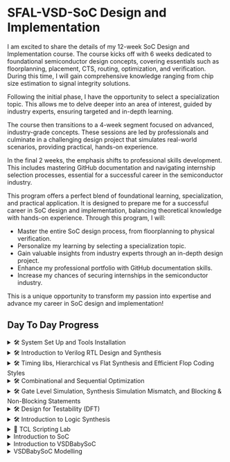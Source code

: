 
# SFAL-VSD-SoC Design and Implementation

I am excited to share the details of my 12-week SoC Design and Implementation course. The course kicks off with 6 weeks dedicated to foundational semiconductor design concepts, covering essentials such as floorplanning, placement, CTS, routing, optimization, and verification. During this time, I will gain comprehensive knowledge ranging from chip size estimation to signal integrity solutions.

Following the initial phase, I have the opportunity to select a specialization topic. This allows me to delve deeper into an area of interest, guided by industry experts, ensuring targeted and in-depth learning.

The course then transitions to a 4-week segment focused on advanced, industry-grade concepts. These sessions are led by professionals and culminate in a challenging design project that simulates real-world scenarios, providing practical, hands-on experience.

In the final 2 weeks, the emphasis shifts to professional skills development. This includes mastering GitHub documentation and navigating internship selection processes, essential for a successful career in the semiconductor industry.

This program offers a perfect blend of foundational learning, specialization, and practical application. It is designed to prepare me for a successful career in SoC design and implementation, balancing theoretical knowledge with hands-on experience. Through this program, I will:

- Master the entire SoC design process, from floorplanning to physical verification.
- Personalize my learning by selecting a specialization topic.
- Gain valuable insights from industry experts through an in-depth design project.
- Enhance my professional portfolio with GitHub documentation skills.
- Increase my chances of securing internships in the semiconductor industry.

This is a unique opportunity to transform my passion into expertise and advance my career in SoC design and implementation!

## Day To Day Progress

<details>
    <summary>🛠️ System Set Up and Tools Installation</summary>
    
## System Set Up and Tools Installation

**Instructions on how to install tools:**

Download the Oracle Virtual Machine - [VirtualBox Downloads](https://www.virtualbox.org/wiki/Downloads)

**System Configuration:**

- 6GB RAM
- 50GB HDD
- Ubuntu 20.04+
- 4vCPU

![image](https://github.com/vpamidi9/sfal-vsd-venkatesh/assets/122497575/bde8d833-abdd-4a08-bbc3-fcc341b97227)

**Tool Installation:**

**1. Yosys**

```sh
$ sudo apt-get update
$ git clone https://github.com/YosysHQ/yosys.git
$ cd yosys
$ sudo apt install make (If make is not installed please install it)
$ sudo apt-get install build-essential clang bison flex \
    libreadline-dev gawk tcl-dev libffi-dev git \
    graphviz xdot pkg-config python3 libboost-system-dev \
    libboost-python-dev libboost-filesystem-dev zlib1g-dev
$ make config-gcc
$ make
$ sudo make install
```

![image](https://github.com/vpamidi9/sfal-vsd-venkatesh/assets/122497575/136cb330-2c9a-4d3b-93d0-8ec554c1f742)

**2. iverilog**

```sh
$sudo apt-get update
$sudo apt-get install iverilog
```

![image](https://github.com/vpamidi9/sfal-vsd-venkatesh/assets/122497575/e9585bf3-4f92-4dbb-a18a-7d018e64467a)

**3. GTKwave**

```sh
$sudo apt-get update
$sudo apt install gtkwave
```

![image](https://github.com/vpamidi9/sfal-vsd-venkatesh/assets/122497575/5d789652-3560-4a5a-8c36-1c9556fea5be)

</details>

<details>
    <summary>🛠️ Introduction to Verilog RTL Design and Synthesis</summary>

## Introduction to Verilog RTL Design and Synthesis

### Introduction to iVerilog OpenSource Simulator

**iverilog**: Icarus Verilog, commonly known as Iverilog, is an open-source tool used for the simulation and synthesis of digital circuits described in Verilog hardware description language (HDL).

Primarily, Iverilog is used to simulate Verilog designs, allowing designers to verify the functionality of their digital circuits before physical implementation.

Let's take `good_mux.v` design as an example:

```verilog
module good_mux (input i0 , input i1 , input sel , output reg y);
always @ (*)
begin
    if(sel)
        y <= i1;
    else 
        y <= i0;
end
endmodule
```

Let's see its Testbench `tb_good_mux.v`:

```verilog
`timescale 1ns / 1ps
module tb_good_mux;
// Inputs
reg i0,i1,sel;
// Outputs
wire y;

// Instantiate the Unit Under Test (UUT)
good_mux uut (
    .sel(sel),
    .i0(i0),
    .i1(i1),
    .y(y)
);

initial begin
    $dumpfile("tb_good_mux.vcd");
    $dumpvars(0,tb_good_mux);
    // Initialize Inputs
    sel = 0;
    i0 = 0;
    i1 = 0;
    #300 $finish;
end

always #75 sel = ~sel;
always #10 i0 = ~i0;
always #55 i1 = ~i1;
endmodule
```

**Simulation of good_mux:**

```sh
$ iverilog good_mux.v tb_good_mux.v
```

The output will be **a.out** which specifies the output file for the compiled simulation.

```sh
$ ./a.out
```

This command runs the simulation and generates a waveform dump file (in this case, `tb_good_mux.vcd`) as specified in the testbench.

To view the simulation results, use a waveform viewer like GTKWave. Open GTKWave and load the generated VCD file:

```sh
$ gtkwave tb_good_mux.vcd
```

GTKWave will open, allowing you to inspect the signals and verify the behavior of your design.

![image](https://github.com/vpamidi9/sfal-vsd-venkatesh/assets/122497575/d19c2602-6247-4ba2-8980-92dd27f52394)

### Introduction to Yosys

Yosys is an open-source framework for Verilog RTL synthesis. It is used primarily for converting high-level Verilog descriptions of digital circuits into gate-level netlists that can be implemented on FPGAs or used for ASIC design. Yosys is highly versatile and supports various front-end and back-end tools, making it a valuable tool for digital design and synthesis.

**Inputs for Yosys tool:** Design (.v), Liberty (.lib)  
**Output:** Netlist file (.net.v)

### Synthesis of a good_mux by opening Yosys:

**Read the Liberty source file:**

```sh
yosys> read_liberty -lib ../lib/sky130_fd_sc_hd_tt_025C_1v80.lib
```

![image](https://github.com/vpamidi9/sfal-vsd-venkatesh/assets/122497575/615c393f-ca85-4d53-8ef2-0df77da89bed)

**Read the Verilog source file:**

```sh
yosys> read_verilog good_mux.v
```

![image](https://github.com/vpamidi9/sfal-vsd-venkatesh/assets/122497575/fd82b4ae-3614-407b-9ded-5969d212e413)

**Perform synthesis:**

```sh
yosys> synth -top good_mux
```

![image](https://github.com/vpamidi9/sfal-vsd-venkatesh/assets/122497575/49a325bf-c11c-4160-ba3c-540cc42b8066)

**Technology Mapping to the Design using the `abc` tool which is integrated with Yosys:**

```sh
yosys> abc -liberty ../lib/sky130_fd_sc_hd_tt_025C_1v80.lib
```

![image](https://github.com/vpamidi9/sfal-vsd-venkatesh/assets/122497575/1d3345aa-668b-4753-bc33-f26b5c47cd89)

**Write the synthesized netlist to a Verilog file:**

```sh
yosys> write_verilog -noattr good_mux.net.v
```

![image](https://github.com/vpamidi9/sfal-vsd-venkatesh/assets/122497575/d1506467-d9fe-4513-9bfc-108c4c73375b)

**View the generated gate level netlist:**

```sh
yosys> show
```

![image](https://github.com/vpamidi9/sfal-vsd-venkatesh/assets/122497575/8909cc50-ba0f-4ed7-b2b3-11782656e566)

</details>

<details>
	<summary>🛠️ Timing libs, Hierarchical vs Flat Synthesis and Efficient Flop Coding Styles </summary>

## Timing libs, Hierarchical vs Flat Synthesis and Efficient Flop Coding Styles

## Introduction to timing.lib

A .lib file, also known as a Liberty file, is a standard format used in the electronic design automation (EDA) industry to describe the timing, power, and area characteristics of the standard cells in a digital library.

**Key Contents of a .lib File:** Timing information, Power information, Area information, Operating conditions, Pin descriptions.

In this lab, we use **sky130_fd_sc_hd_tt_025C_1v80.lib**. Here's a breakdown of the filename and what each part signifies:

- **sky130:** Refers to the 130nm technology node provided by SkyWater Technology Foundry.
- **fd:** Stands for fully-depleted, indicating the type of process technology.
- **sc:** Stands for standard cell.
- **hd:** Stands for high-density standard cell library.
- **tt:** Typical process corner (typical-typical).
- **025C:** The temperature condition at which the library data is characterized (25°C).
- **1v80:** The operating voltage condition (1.8V).

![image](https://github.com/vpamidi9/sfal-vsd-venkatesh/assets/122497575/c8748f93-e472-492c-bdf3-a71b3a26eeb5)

## Hierarchical vs Flat Synthesis

**Hierarchical synthesis:** Hierarchical synthesis involves organizing the design into a hierarchy of modules or blocks, where each module represents a functional unit or a logical partition of the design.

**Read the Liberty source file:**

```sh
yosys> read_liberty -lib ../lib/sky130_fd_sc_hd_tt_025C_1v80.lib
```
![image](https://github.com/vpamidi9/sfal-vsd-venkatesh/assets/122497575/615c393f-ca85-4d53-8ef2-0df77da89bed)

**Read the Verilog source file:**

```sh
yosys> read_verilog multiple_modules.v
```
![image](https://github.com/vpamidi9/sfal-vsd-venkatesh/assets/122497575/48d780ce-5c8b-4c4b-aa63-fc87c373b0d0)

**Perform synthesis:**

```sh
yosys> synth -top multiple_modules
```
![image](https://github.com/vpamidi9/sfal-vsd-venkatesh/assets/122497575/b5fdec51-ceaa-4de6-a425-5d5ca0c20d7a)

**Technology Mapping to the Design using *abc* tool which is integrated with Yosys:**

```sh
yosys> abc -liberty ../lib/sky130_fd_sc_hd_tt_025C_1v80.lib
```
![image](https://github.com/vpamidi9/sfal-vsd-venkatesh/assets/122497575/27ce5ad2-5528-4b44-b466-6a4f7bac390a)

**View the generated gate level netlist:**

```sh
yosys> show multiple_modules
```
![image](https://github.com/vpamidi9/sfal-vsd-venkatesh/assets/122497575/dc5ef610-0836-424d-93a4-9506f576a33e)

**Flat synthesis:** Flat synthesis involves synthesizing the entire design as a single, monolithic entity without hierarchical organization.

**To flatten the design:**

```sh
yosys> flatten
```
![image](https://github.com/vpamidi9/sfal-vsd-venkatesh/assets/122497575/41ea4f42-dfd8-4cfd-9b0a-215cec6f2a3c)

**To write a netlist to .v file:**

```sh
yosys> write_verilog -noattr multiple_modules_flat.v
```
![image](https://github.com/vpamidi9/sfal-vsd-venkatesh/assets/122497575/a33036ba-4305-48db-a714-d438269da691)

**To view the netlist (.v):**

```sh
yosys> !givim multiple_modules_flat.v
```
![image](https://github.com/vpamidi9/sfal-vsd-venkatesh/assets/122497575/04d6e3f8-2307-452b-87f4-0ff5cbab5025)

**To view the flattened gate level netlist:**

```sh
yosys> show
```
![image](https://github.com/vpamidi9/sfal-vsd-venkatesh/assets/122497575/1d37fa5f-6bbf-402e-94d7-5232a2348038)

## Sub-Module level synthesis

**Read the Liberty source file:**

```sh
yosys> read_liberty -lib ../lib/sky130_fd_sc_hd_tt_025C_1v80.lib
```
![image](https://github.com/vpamidi9/sfal-vsd-venkatesh/assets/122497575/615c393f-ca85-4d53-8ef2-0df77da89bed)

**Read the Verilog source file:**

```sh
yosys> read_verilog multiple_modules.v
```
![image](https://github.com/vpamidi9/sfal-vsd-venkatesh/assets/122497575/48d780ce-5c8b-4c4b-aa63-fc87c373b0d0)

**Perform synthesis:**

```sh
yosys> synth -top sub_module1
```
![image](https://github.com/vpamidi9/sfal-vsd-venkatesh/assets/122497575/10a7fcae-1eea-4453-88cf-12d8ff4fbe21)

**Technology Mapping to the Design using *abc* tool which is integrated with Yosys:**

```sh
yosys> abc -liberty ../lib/sky130_fd_sc_hd_tt_025C_1v80.lib
```
![image](https://github.com/vpamidi9/sfal-vsd-venkatesh/assets/122497575/2393c805-815c-45af-9046-187d3648a313)

**To view the generated gate level netlist:**

```sh
yosys> show 
```
![image](https://github.com/vpamidi9/sfal-vsd-venkatesh/assets/122497575/eee9dda1-5adb-46db-9f2b-f8a7c5203adc)

## Different Methods for Flip-Flop Coding and Performance Enhancement

**Why are flops necessary, and how do they mitigate glitches in the circuit?**

Glitches can manifest in digital circuits due to factors like signal propagation delays, noise interference, or timing discrepancies. Flops play a crucial role in preventing glitches during circuit operation through the following mechanisms:

- **Synchronization:** Flops operate as edge-triggered components, responding exclusively to transitions in the input signal, such as rising or falling edges. This synchronization mechanism ensures that the output changes occur only at specific moments, minimizing the potential for glitches induced by transient signal fluctuations.
- **Timing Control:** Flops are typically governed by a clock signal, ensuring that all circuit activities unfold synchronously. This synchronized operation eliminates timing discrepancies that could otherwise lead to glitches stemming from data arriving at disparate times.

**Flop coding styles:**

- **Simulation of Asynchronous Reset D-Flip Flop using iverilog followed by GTKWave**

  ![image](https://github.com/vpamidi9/sfal-vsd-venkatesh/assets/122497575/4398cdb4-a0ef-489b-a7cd-17b14378227a)

- **Simulation of Asynchronous Set D-Flip Flop using iverilog followed by GTKWave**

  ![image](https://github.com/vpamidi9/sfal-vsd-venkatesh/assets/122497575/485cab5e-6c70-4176-9d5f-a4de986bf69d)

- **Simulation of Synchronous Reset D-Flip Flop using iverilog followed by GTKWave**

  ![image](https://github.com/vpamidi9/sfal-vsd-venkatesh/assets/122497575/7d1ced01-3428-4308-8d2f-ad07fe6d6afb)

**Synthesis of Asynchronous Reset D-Flip Flop using yosys:**

  Here, we have to map the Flip-Flops to the *dfflib* which is present in *sky130_fd_sc_hd_tt_025C_1v80.lib*

  Here's the command for mapping the flipflops to the dfflib:

  ```sh
  yosys> dfflibmap -liberty ../lib/sky130_fd_sc_hd_tt_025C_1v80.lib
  ```
  ![image](https://github.com/vpamidi9/sfal-vsd-venkatesh/assets/122497575/c784d898-40e0-4c8e-a2eb-ca1a7c55e61f)

-

 **Synthesis of Asynchronous set D-Flip Flop using yosys:**

  ![image](https://github.com/vpamidi9/sfal-vsd-venkatesh/assets/122497575/5ac9f787-30ca-4d22-860c-5a163fd10d40)

- **Synthesis of Synchronous Reset D-Flip Flop using yosys:**

  ![image](https://github.com/vpamidi9/sfal-vsd-venkatesh/assets/122497575/c44d9314-3979-490e-9a33-131d8494b550)

</details>

<details>
    <summary>🛠️ Combinational and Sequential Optimization</summary>
    <ul>
        <li>
            <details>
                <summary>Combinational Logic Optimization</summary>
                <ul>
                    <li>
                        <details>
                            <summary><strong>PART 1: For opt_check Modules</strong></summary>
                            <ol>
                                <li>
                                    <strong>Step 1: Read Library</strong>
                                    <p>In Yosys, execute the command to read the library:</p>
                                    <img width="728" alt="Read Library" src="https://github.com/c-dhanush-p/SFAL-VSD/assets/170220133/bf2a8b14-da19-41ff-96ac-ee1fc0572722">
                                </li>
                                <li>
                                    <strong>Step 2: Read Verilog File</strong>
                                    <p>Load the Verilog file for the 'opt_check' module:</p>
                                    <img width="652" alt="Verilog File" src="https://github.com/c-dhanush-p/SFAL-VSD/assets/170220133/1c68e3e0-f349-4a91-9aa0-df769f531e71">
                                </li>
                                <li>
                                    <strong>Step 3: Define Module for Synthesis</strong>
                                    <p>Define the module to be synthesized and view the number of cells in the module:</p>
                                    <img width="286" alt="Define Module" src="https://github.com/c-dhanush-p/SFAL-VSD/assets/170220133/7e9cb74a-e0d5-4779-b786-eb7d62618c60">
                                    <img width="420" alt="Cell Count" src="https://github.com/c-dhanush-p/SFAL-VSD/assets/170220133/ea4b5d4a-122a-4881-903f-66d5a37996c0">
                                </li>
                                <li>
                                    <strong>Step 4: Execute opt_clean</strong>
                                    <p>Run opt_clean to remove unused cells and wires:</p>
                                    <img width="623" alt="opt_clean Execution" src="https://github.com/c-dhanush-p/SFAL-VSD/assets/170220133/b9d682ef-5229-4092-9dff-ac44c408aff0">
                                </li>
                                <li>
                                    <strong>Step 5: Generate Netlist</strong>
                                    <p>Generate the netlist and observe the reduction in the number of cells:</p>
                                    <img width="611" alt="Netlist Generation" src="https://github.com/c-dhanush-p/SFAL-VSD/assets/170220133/4d887668-b080-4942-a05d-5350f1ac6e51">
                                    <img width="598" alt="Cell Reduction" src="https://github.com/c-dhanush-p/SFAL-VSD/assets/170220133/78dbf1ca-d2c6-458c-9b3e-8ef595bd0c82">
                                </li>
                                <li>
                                    <strong>Step 6: View Netlist Design</strong>
                                    <p>Execute the show command to view the netlist design:</p>
                                    <img width="611" alt="View Netlist" src="https://github.com/c-dhanush-p/SFAL-VSD/assets/170220133/0992c28f-063b-4a43-90b0-b2abdfad762b">
                                </li>
                                <li>
                                    <strong>Steps 7-12: Repeat for Additional Modules</strong>
                                    <p>Repeat the above steps for additional modules (opt_check2, opt_check3, opt_check4), observing the changes and improvements each time:</p>
                                    <img width="418" alt="Further Steps" src="https://github.com/c-dhanush-p/SFAL-VSD/assets/170220133/16b97a65-65b6-4b51-ac38-3218c9d2865d">
                                    <img width="556" alt="ABC Command" src="https://github.com/c-dhanush-p/SFAL-VSD/assets/170220133/17c9dd9f-fd22-4312-bb51-0be49eadb040">
                                    <img width="497" alt="Further ABC Command" src="https://github.com/c-dhanush-p/SFAL-VSD/assets/170220133/3607a834-f446-462b-ab11-25856870721a">
                                </li>
                            </ol>
                        </details>
                    </li>
                    <li>
                        <details>
                            <summary><strong>PART 2: multiple_modules Optimization</strong></summary>
                            <ol>
                                <li>
                                    <strong>Step 1: Read Verilog File</strong>
                                    <p>Load the Verilog file for 'multiple_modules_opt.v'.</p>
                                    <img width="744" alt="Read Verilog File" src="https://github.com/c-dhanush-p/SFAL-VSD/assets/170220133/4ef7a599-3701-4953-8c1a-450a923a9876">
                                </li>
                                <li>
                                    <strong>Step 2: Define the Module for Synthesis</strong>
                                    <p>Specify which module to synthesize.</p>
                                    <img width="398" alt="Define Module" src="https://github.com/c-dhanush-p/SFAL-VSD/assets/170220133/73c1c313-ae77-45ad-9814-436b4d1cdebf">
                                </li>
                                <li>
                                    <strong>Step 3: Flatten the Design</strong>
                                    <p>Apply design flattening techniques to simplify the hierarchy.</p>
                                    <img width="475" alt="Flatten Design" src="https://github.com/c-dhanush-p/SFAL-VSD/assets/170220133/7dd4686a-7897-4ba8-8a65-52111a04903d">
                                </li>
                                <li>
                                    <strong>Step 4: Execute opt_clean</strong>
                                    <p>Remove unused cells and wires to optimize the design.</p>
                                    <img width="635" alt="Execute opt_clean" src="https://github.com/c-dhanush-p/SFAL-VSD/assets/170220133/4bfecaba-c49b-4ca9-958e-f1e7486aaa62">
                                </li>
                                <li>
                                    <strong>Step 5: Generate the Netlist</strong>
                                    <p>Generate the netlist and note the reduction in the number of cells.</p>
                                    <img width="617" alt="Generate Netlist" src="https://github.com/c-dhanush-p/SFAL-VSD/assets/170220133/c7b85d9d-f18d-4992-bf0b-151f22301e3d">
                                    <img width="571" alt="Cell Reduction" src="https://github.com/c-dhanush-p/SFAL-VSD/assets/170220133/cf863f0b-27aa-4781-8b36-0e6bd0f6275a">
                                </li>
                                <li>
                                    <strong>Step 6: View Netlist Design</strong>
                                    <p>Display the synthesized netlist design to verify correctness and optimization.</p>
                                    <img width="595" alt="View Netlist Design" src="https://github.com/c-dhanush-p/SFAL-VSD/assets/170220133/83c65d81-da59-49a9-8735-3938a35d7c18">
                                </li>
                                <li>
                                    <strong>Step 7: Repeat Optimization for Additional Module</strong>
                                    <p>Repeat the optimization steps for 'multiple_modules_opt2.v' and observe changes.</p>
                                </li>
                                <li>
                                    <strong>Step 8: View Netlist Design for Additional Module</strong>
                                    <p>Review the final netlist design for 'multiple_modules_opt2.v'.</p>
                                    <img width="353" alt="Final Netlist Design" src="https://github.com/c-dhanush-p/SFAL-VSD/assets/170220133/18374a6c-27ec-4bb3-9094-b057cbc6a9e2">
                                </li>
                            </ol>
                        </details>
                    </li>
                </ul>
            </details>
        </li>
        <li>
            <details>
                <summary>Sequential Logic Optimization</summary>
                <ul>
                    <li>
                        <details>
                            <summary><strong>PART 1: Dff_const Synthesis</strong></summary>
                            <ol>
                                <li>
                                    <strong>Step 1: Read the Library</strong>
                                    <p>Load the required library in Yosys.</p>
                                    <img width="735" alt="Read Library" src="https://github.com/c-dhanush-p/SFAL-VSD/assets/170220133/c4b43fb9-4a90-4695-842f-d68680ce4f0b">
                                </li>
                                <li>
                                    <strong>Step 2: Read the Verilog File</strong>
                                    <p>Load the Verilog file for 'dff_const1.v'.</p>
                                    <img width="669" alt="Read Verilog File" src="https://github.com/c-dhanush-p/SFAL-VSD/assets/170220133/e85367f2-5aa3-4692-9684-a5726016a08e">
                                </li>          
                                <li>
                                    <strong>Step 3: Define the Module for Synthesis</strong>
                                    <p>Specify the module to be synthesized and view the design hierarchy.</p>
                                    <img width="306" alt="Define Module" src="https://github.com/c-dhanush-p/SFAL-VSD/assets/170220133/c5e25901-ce0f-4520-9e21-ac1d5bc2666c">
                                    <img width="422" alt="Design Hierarchy" src="https://github.com/c-dhanush-p/SFAL-VSD/assets/170220133/80bc0503-0ade-47e4-bb10-a6773c53051f">
                                </li>
                                <li>
                                    <strong>Step 4: Run dfflibmap</strong>
                                    <p>Map the D flip-flop cells to sequential cells using dfflibmap.</p>
                                    <img width="870" alt="Run dfflibmap" src="https://github.com/c-dhanush-p/SFAL-VSD/assets/170220133/76ce4935-130d-4692-a5b3-211c7211afdc">
                                </li>
                                <li>
                                    <strong>Step 5: Generate the Netlist</strong>
                                    <p>Create the netlist for the design.</p>
                                    <img width="611" alt="Generate Netlist" src="https://github.com/c-dhanush-p/SFAL-VSD/assets/170220133/4802d8a6-2763-4975-be62-805a4473ac2a">
                                </li>
                                <li>
                                    <strong>Step 6: View the Design</strong>
                                    <p>Execute the 'show' command to view the synthesized design.</p>
                                    <img width="594" alt="View Design" src="https://github.com/c-dhanush-p/SFAL-VSD/assets/170220133/8dcc75b9-0bc2-43a3-89ae-9b0a1a8b6122">
                                </li>
                                <li>
                                    <strong>Steps 7-12: Repeat for Additional Files</strong>
                                    <p>Repeat the above steps for 'dff_const2.v', 'dff_const3.v', and 'dff_const4.v', viewing the design after each synthesis.</p>
                                    <img width="609" alt="View Design 2" src="https://github.com/c-dhanush-p/SFAL-VSD/assets/170220133/481c7486-83c1-4fe3-8301-ba1f930bc791">
                                    <img width="1359" alt="View Design 3" src="https://github.com/c-dhanush-p/SFAL-VSD/assets/170220133/5f8109ea-1f69-4d4f-bdb5-fb59e37cc882">
                                    <img width="616" alt="View Design 4" src="https://github.com/c-dhanush-p/SFAL-VSD/assets/170220133/69a155b4-d899-4597-9631-59e497c7edb5">
                                </li>
                            </ol>
                        </details>
                    </li>
                    <li>
                        <details>
                            <summary><strong>PART 2: Sequential Optimizations for Unused Outputs</strong></summary>
                            <ol>
                                <li>
                                    <strong>Step 1: Read the Library</strong>
                                    <p>Load the required library in Yosys.</p>
                                    <img width="744" alt="Read Library" src="https://github.com/c-dhanush-p/SFAL-VSD/assets/170220133/f2b3de6b-a2c1-498b-b957-aec0487c08be">
                                </li>
                                <li>
                                    <strong>Step 2: Read the Verilog File</strong>
                                    <p>Load the Verilog file for 'counter_opt.v'.</p>
                                    <img width="663" alt="Read Verilog File" src="https://github.com/c-dhanush-p/SFAL-VSD/assets/170220133/c603c612-d903-4e05-ab1d-bde84a52fd3c">
                                </li>          
                                <li>
                                    <strong>Step 3: Define the Module for Synthesis</strong>
                                    <p>Specify the module to be synthesized and view the design hierarchy.</p>
                                    <img width="324" alt="Define Module" src="https://github.com/c-dhanush-p/SFAL-VSD/assets/170220133/1a4979c3-0da7-4cf9-9bb2-a698f2b4c51d">
                                    <img width="407" alt="Design Hierarchy" src="https://github.com/c-dhanush-p/SFAL-VSD/assets/170220133/ecd2ad69-1e69-44cf-8403-d8670bf7028e">
                                </li>
                                <li>
                                    <strong>Step 4: Run dfflibmap</strong>
                                    <p>Map the D flip-flop cells to sequential cells using dfflibmap.</p>
                                    <img width="873" alt="Run dfflibmap" src="https://github.com/c-dhanush-p/SFAL-VSD/assets/170220133/65e34b53-4b7a-4d55-a43f-0cf59489a386">
                                </li>
                                <li>
                                    <strong>Step 5: Generate the Netlist</strong>
                                    <p>Create the netlist for the design.</p>
                                    <img width="621" alt="Generate Netlist" src="https://github.com/c-dhanush-p/SFAL-VSD/assets/170220133/d4b49572-0224-4ca6-978d-71ace7464ce3">
                                </li>
                                <li>
                                    <strong>Step 6: View the Design</strong>
                                    <p>Execute the 'show' command to view the synthesized design.</p>
                                    <img width="1361" alt="View Design" src="https://github.com/c-dhanush-p/SFAL-VSD/assets/170220133/26807584-5733-4728-bc9f-de30d5d18d4d">
                                </li>
                                <li>
                                    <strong>Steps 7-8: Repeat for Additional Files</strong>
                                    <p>Repeat the above steps for 'counter_opt2.v', viewing the design after synthesis.</p>
                                    <img width="425" alt="View Design 2" src="https://github.com/c-dhanush-p/SFAL-VSD/assets/170220133/2fdaa020-ca5a-4bf7-9ca2-b4087914ac52">
                                    <img width="1370" alt="View Design 3" src="https://github.com/c-dhanush-p/SFAL-VSD/assets/170220133/848db3bb-35bd-4fd2-8e92-122e76d86f70">
                                </li>
                            </ol>
                        </details>
                    </li>
                </ul>
            </details>
        </li>
    </ul>
</details>


<details>
    <summary>🛠️ Gate Level Simulation, Synthesis Simulation Mismatch, and Blocking & Non-Blocking Statements </summary>
    <ul>
        <li>
            <details>
                <summary>Lab on GLS and Synth Simulation Mismatch</summary>
                <ul>
                    <li>
                        <details>
                            <summary>PART 1: For ternary_operator_mux</summary>
                            <p>Step 1</p>
                            <pre>
Load ternary_operator_mux.v & its testbench to Iverilog.
<img width="1333" alt="Screenshot 2024-05-26 at 2 25 18 PM" src="https://github.com/c-dhanush-p/SFAL-VSD/assets/170220133/5fb664a3-428b-40b5-95c3-6e5e76385d2e">
                            </pre>
                            <p>Step 2</p>
                            <pre>
Execute a.out file.
<img width="831" alt="Screenshot 2024-05-26 at 2 25 28 PM" src="https://github.com/c-dhanush-p/SFAL-VSD/assets/170220133/0845279c-0fdb-458a-b911-593f7f138990">
                            </pre>
                            <p>Step 3</p>
                            <pre>
Load the .vcd file genrated into GTKWave.
<img width="895" alt="Screenshot 2024-05-26 at 2 25 46 PM" src="https://github.com/c-dhanush-p/SFAL-VSD/assets/170220133/a17efccf-4528-4b08-856c-e3366dea9441">
The ternary_operator_mux's behavior is analyzed on GTKWave                            
<img width="1374" alt="Screenshot 2024-05-26 at 2 26 56 PM" src="https://github.com/c-dhanush-p/SFAL-VSD/assets/170220133/b2f81f99-be77-4d8f-8c5f-c76efa0db555">
                            </pre>
                            <p>Step 4</p>
                            <pre>
Invoke Yosys by using command yosys
<img width="817" alt="Screenshot 2024-05-26 at 2 27 23 PM" src="https://github.com/c-dhanush-p/SFAL-VSD/assets/170220133/5aeace9b-91d1-43df-b7a7-95a22d2f7dca">
                            </pre>
                            <p>Step 5</p>
                            <pre>
Read the library using read_liberty
<img width="733" alt="Screenshot 2024-05-26 at 2 27 36 PM" src="https://github.com/c-dhanush-p/SFAL-VSD/assets/170220133/c7df753c-4859-4517-b10b-844be452fbc0">
                            </pre>
                            <p>Step 6</p>
                            <pre>
Read the ternary_operator_mux.v using read_verilog
<img width="754" alt="Screenshot 2024-05-26 at 2 27 54 PM" src="https://github.com/c-dhanush-p/SFAL-VSD/assets/170220133/9bd5d509-2035-4be9-b17f-084f80f58835">
                            </pre>
                            <p>Step 7</p>
                            <pre>
Define the module that needs to be synthesized
<img width="397" alt="Screenshot 2024-05-26 at 2 28 29 PM" src="https://github.com/c-dhanush-p/SFAL-VSD/assets/170220133/6b23f59f-4e02-43ec-932b-750d183b30f0">
                            </pre>
                            <p>Step 8</p>
                            <pre>
Generate the netlist using abc command
<img width="622" alt="Screenshot 2024-05-26 at 2 28 54 PM" src="https://github.com/c-dhanush-p/SFAL-VSD/assets/170220133/9565e3d5-66ba-45ef-8464-7cec13c5cdd4">
                            </pre>
                            <p>Step 9</p>
                            <pre>
Write the netlist to ternary_operator_mux_net.v
<img width="490" alt="Screenshot 2024-05-26 at 2 29 20 PM" src="https://github.com/c-dhanush-p/SFAL-VSD/assets/170220133/61065d52-6532-4a74-b8ae-34b8734fbce6">
                            </pre>
                            <p>Step 10</p>
                            <pre>
Execute show to view the design
<img width="609" alt="Screenshot 2024-05-26 at 2 29 30 PM" src="https://github.com/c-dhanush-p/SFAL-VSD/assets/170220133/76ee78c8-95fe-47e6-a9aa-ec2b6fa1e9c1">
                            </pre>
                            <p>Step 11</p>
                            <pre>
Exit yosys and load the ternary_operator_mux_net.v to iverilog.
<img width="1372" alt="Screenshot 2024-05-26 at 2 32 32 PM" src="https://github.com/c-dhanush-p/SFAL-VSD/assets/170220133/30cf677a-e529-4f09-a0e2-7d77f5ab48e5">
                            </pre>
                            <p>Step 12</p>
                            <pre>
Execute a.out file.
<img width="829" alt="Screenshot 2024-05-26 at 2 32 47 PM" src="https://github.com/c-dhanush-p/SFAL-VSD/assets/170220133/9194b986-d637-4919-9a9a-a66ef5fd8150">
                            </pre>
                            <p>Step 13</p>
                            <pre>
Load the generated .vcd file into GTKWave
<img width="1107" alt="Screenshot 2024-05-26 at 2 33 19 PM" src="https://github.com/c-dhanush-p/SFAL-VSD/assets/170220133/4b04c1e3-5aff-4937-9670-706364e92fa3">
                            </pre>
                            <p>Step 14</p>
                            <pre>
Observe the GLS of ternary_operator_mux
<img width="1357" alt="Screenshot 2024-05-26 at 2 33 52 PM" src="https://github.com/c-dhanush-p/SFAL-VSD/assets/170220133/746f372e-4dd9-4da4-a4ff-57836f00945e">
                            </pre>
                        </details>
                    </li>
                    <li>
                        <details>
                            <summary>PART 2: For bad_mux</summary>
                            <p>Step 1</p>
                            <pre>
Load bad_mux.v & its testbench to Iverilog.
<img width="1072" alt="Screenshot 2024-05-26 at 2 47 47 PM" src="https://github.com/c-dhanush-p/SFAL-VSD/assets/170220133/3886f80b-b39e-4f91-9cfb-d7fd26f87a2b">
                            </pre>
                            <p>Step 2</p>
                            <pre>
Execute a.out file.
<img width="836" alt="Screenshot 2024-05-26 at 2 47 59 PM" src="https://github.com/c-dhanush-p/SFAL-VSD/assets/170220133/80bff7b8-6f38-42e9-b7ee-b527d9e06de7">
                            </pre>
                            <p>Step 3</p>
                            <pre>
Load the .vcd file genrated into GTKWave.
<img width="980" alt="Screenshot 2024-05-26 at 2 48 17 PM" src="https://github.com/c-dhanush-p/SFAL-VSD/assets/170220133/94c68039-9cd8-435f-b02d-914619642094">
The bad_mux's behavior is analyzed on GTKWave                            
<img width="1362" alt="Screenshot 2024-05-26 at 2 49 01 PM" src="https://github.com/c-dhanush-p/SFAL-VSD/assets/170220133/cb432d9f-023b-4b28-ac59-c25e9abff098">
                            </pre>
                            <p>Step 4</p>
                            <pre>
Invoke Yosys by using command yosys
<img width="815" alt="Screenshot 2024-05-26 at 2 49 12 PM" src="https://github.com/c-dhanush-p/SFAL-VSD/assets/170220133/3a80b296-11d9-4150-ae87-17d6d2c971d1">
                            </pre>
                            <p>Step 5</p>
                            <pre>
Read the library using read_liberty
<img width="731" alt="Screenshot 2024-05-26 at 2 49 25 PM" src="https://github.com/c-dhanush-p/SFAL-VSD/assets/170220133/4e9fade6-5f81-41ac-a5d1-f3dbf9c35e98">
                            </pre>
                            <p>Step 6</p>
                            <pre>
Read the bad_mux.v using read_verilog
<img width="756" alt="Screenshot 2024-05-26 at 2 49 40 PM" src="https://github.com/c-dhanush-p/SFAL-VSD/assets/170220133/3d74ecc6-a028-4c2f-bf0b-9567d5270b26">
                            </pre>
                            <p>Step 7</p>
                            <pre>
Define the module that needs to be synthesized
<img width="268" alt="Screenshot 2024-05-26 at 2 50 33 PM" src="https://github.com/c-dhanush-p/SFAL-VSD/assets/170220133/ac8165b4-4a23-46ad-8196-242af9a8a9a8">
                            </pre>
                            <p>Step 8</p>
                            <pre>
Generate the netlist using abc command
<img width="612" alt="Screenshot 2024-05-26 at 2 50 51 PM" src="https://github.com/c-dhanush-p/SFAL-VSD/assets/170220133/ca4dc976-5645-4c1f-878c-650c93136276">
                            </pre>
                            <p>Step 9</p>
                            <pre>
Write the netlist to bad_mux_net.v
<img width="364" alt="Screenshot 2024-05-26 at 2 51 09 PM" src="https://github.com/c-dhanush-p/SFAL-VSD/assets/170220133/87c4ebdf-95ff-4a34-847e-d49d5fe62e2a">
                            </pre>
                            <p>Step 10</p>
                            <pre>
Execute show to view the design
<img width="603" alt="Screenshot 2024-05-26 at 2 51 21 PM" src="https://github.com/c-dhanush-p/SFAL-VSD/assets/170220133/287737a1-3d21-4fde-8578-7a65d568b560">
                            </pre>
                            <p>Step 11</p>
                            <pre>
Exit yosys and load the bad_mux_net.v to iverilog.
<img width="1368" alt="Screenshot 2024-05-26 at 2 52 52 PM" src="https://github.com/c-dhanush-p/SFAL-VSD/assets/170220133/f4bc8f2c-e08a-4675-be9a-e905b879c28a">
                            </pre>
                            <p>Step 12</p>
                            <pre>
Execute a.out file.
<img width="835" alt="Screenshot 2024-05-26 at 2 53 02 PM" src="https://github.com/c-dhanush-p/SFAL-VSD/assets/170220133/7813fe2a-bb20-43de-9cf7-ec53c1459f51">
                            </pre>
                            <p>Step 13</p>
                            <pre>
Load the generated .vcd file into GTKWave
<img width="979" alt="Screenshot 2024-05-26 at 2 53 25 PM" src="https://github.com/c-dhanush-p/SFAL-VSD/assets/170220133/87f26967-6d37-45e9-963e-15d4107e767f">
                            </pre>
                            <p>Step 14</p>
                            <pre>
Observe the behavior of GLS of ternary_operator_mux due to Simulation Mismatch
<img width="1365" alt="Screenshot 2024-05-26 at 2 53 59 PM" src="https://github.com/c-dhanush-p/SFAL-VSD/assets/170220133/16ececd7-a724-43be-91a3-b394763a3678">
                            </pre>          
                        </details>
                    </li>
                </ul>
            </details>
        </li>
        <li>
            <details>
                <summary>Synthesis Simulation Mismatch</summary>
                <p>Step 1</p>
                <pre>
Load blocking_caveat.v & its testbench to Iverilog.
<img width="1232" alt="Screenshot 2024-05-26 at 3 20 01 PM" src="https://github.com/c-dhanush-p/SFAL-VSD/assets/170220133/98e89aec-e1e0-4371-9865-7f4d46970466">
                </pre>
                <p>Step 2</p>
                <pre>
Execute a.out file.
<img width="831" alt="Screenshot 2024-05-26 at 3 20 12 PM" src="https://github.com/c-dhanush-p/SFAL-VSD/assets/170220133/cabfbd67-5caf-467e-a4fe-36b9dd3613ae">
                </pre>
                <p>Step 3</p>
                <pre>
Load the .vcd file genrated into GTKWave.
<img width="1056" alt="Screenshot 2024-05-26 at 3 20 37 PM" src="https://github.com/c-dhanush-p/SFAL-VSD/assets/170220133/cd3b4d01-c92d-40e8-842f-e41fcb512967">
The blocking_caveat's behavior is analyzed on GTKWave                            
<img width="1362" alt="Screenshot 2024-05-26 at 3 21 17 PM" src="https://github.com/c-dhanush-p/SFAL-VSD/assets/170220133/0313fa9c-df40-46d2-9e31-0e18b9eb5b84">
                </pre>
                <p>Step 4</p>
                <pre>
Invoke Yosys by using command yosys
<img width="809" alt="Screenshot 2024-05-26 at 3 21 29 PM" src="https://github.com/c-dhanush-p/SFAL-VSD/assets/170220133/45aa14d6-5cc0-4a4d-b629-74bc87fda4fa">
                </pre>
                <p>Step 5</p>
                <pre>
Read the library using read_liberty
<img width="727" alt="Screenshot 2024-05-26 at 3 21 43 PM" src="https://github.com/c-dhanush-p/SFAL-VSD/assets/170220133/e4aa45a5-c575-4ecc-9fe6-e10553ba31da">
                </pre>
                <p>Step 6</p>
                <pre>
Read the blocking_caveat.v using read_verilog
<img width="709" alt="Screenshot 2024-05-26 at 3 21 55 PM" src="https://github.com/c-dhanush-p/SFAL-VSD/assets/170220133/2c84de8b-63bc-4394-b833-79569ab86d0c">
                </pre>
                <p>Step 7</p>
                <pre>
Define the module that needs to be synthesized
<img width="596" alt="Screenshot 2024-05-26 at 3 23 34 PM" src="https://github.com/c-dhanush-p/SFAL-VSD/assets/170220133/886c9129-5cf7-4622-8857-326ffef0597f">
                </pre>
                <p>Step 8</p>
                <pre>
Generate the netlist using abc command
<img width="615" alt="Screenshot 2024-05-26 at 3 24 14 PM" src="https://github.com/c-dhanush-p/SFAL-VSD/assets/170220133/3035c361-2a06-41ca-8363-5a40d4827d87">
                </pre>
                <p>Step 9</p>
                <pre>
Write the netlist to blocking_caveat_net.v
<img width="523" alt="Screenshot 2024-05-26 at 3 25 02 PM" src="https://github.com/c-dhanush-p/SFAL-VSD/assets/170220133/cef23d28-8d32-4c0c-941f-a0420db792d6">
                </pre>
                <p>Step 10</p>
                <pre>
Execute show to view the design
<img width="603" alt="Screenshot 2024-05-26 at 3 25 14 PM" src="https://github.com/c-dhanush-p/SFAL-VSD/assets/170220133/f05de1e7-98ce-4ac3-bbaa-fbf14a31336c">
                </pre>
                <p>Step 11</p>
                <pre>
Exit yosys and load the blocking_caveat_net.v to iverilog.
<img width="1370" alt="Screenshot 2024-05-26 at 3 27 05 PM" src="https://github.com/c-dhanush-p/SFAL-VSD/assets/170220133/db39196e-3fba-424f-95ad-6b2f2e069d03">
                </pre>
                <p>Step 12</p>
                <pre>
Execute a.out file.
<img width="832" alt="Screenshot 2024-05-26 at 3 27 14 PM" src="https://github.com/c-dhanush-p/SFAL-VSD/assets/170220133/897f10b8-5491-46d7-a7ff-ca0eac28123a">
                </pre>
                <p>Step 13</p>
                <pre>
Load the generated .vcd file into GTKWave
<img width="1059" alt="Screenshot 2024-05-26 at 3 27 38 PM" src="https://github.com/c-dhanush-p/SFAL-VSD/assets/170220133/2f6188c0-d262-48f1-a756-24f1c709de6f">
                </pre>
                <p>Step 14</p>
                <pre>
Observe the behavior of GLS of blocking_caveat due to Simulation Mismatch
<img width="1357" alt="Screenshot 2024-05-26 at 3 28 12 PM" src="https://github.com/c-dhanush-p/SFAL-VSD/assets/170220133/4f2dcd1c-5d73-474e-bf68-12c82ff30205">
                </pre>
            </details>
        </li>
    </ul>
</details>
<!--End of Day 4-->




<details>
  <summary>🛠️ Design for Testability (DFT)</summary>
 
# **Design for Testability (DFT)**

### **What is DFT?**

Design for Testability (DFT) in VLSI involves techniques to ensure ICs can be effectively tested post-manufacturing, improving yield, reliability, and quality.

### **Why DFT?**

DFT is essential for:
- Ensuring high-quality, reliable ICs
- Efficient manufacturing and debugging
- Meeting industry standards
- Supporting testing of complex designs

### **Testing Levels:**
1. **Wafer-Level Testing:** Tests individual dies on a wafer.
2. **Package-Level Testing (Die-Level):** Tests ICs post-packaging.
3. **System-Level Testing (Board-Level):** Tests ICs within complete systems.

### **Pros and Cons of DFT:**

**Pros:**
- Enhanced Fault Detection
- Improved Product Quality and Reliability
- Cost Reduction
- Increased Yield
- Simplified Debugging and Diagnosis

**Cons:**
- Increased Design Complexity
- Area and Power Overhead
- Performance Impact
- Test Development Time
- Cost of Test Equipment

### **Basic Terminologies in DFT:**

- **Controllability:** Ease of setting a specific internal node to a desired logic value.
- **Observability:** Ability to observe internal states and outputs.
- **Fault:** An unintended defect causing incorrect behavior.
- **Error:** Deviation from expected behavior or functionality.
- **Failure:** Undesirable outcome during testing indicating a defect.
- **Fault Coverage:** Percentage of detectable faults in a circuit.
- **Defect Level:** Severity of defects and corresponding measures during testing.

### **DFT Techniques:**

![DFT Techniques](https://github.com/vpamidi9/sfal-vsd-venkatesh/assets/122497575/a731deb7-aac1-4d9a-8397-90830b5f05ff)

### **Scan Flip-Flops:**

A scan flip-flop is used in digital circuits for testing and debugging, enabling access to its input and output in scan mode.

![Scan Flip-Flop](https://github.com/vpamidi9/sfal-vsd-venkatesh/assets/122497575/c43e74d8-2587-400b-bbcf-57ddf0601da8)

### **Scan Chain Techniques:**

1. **Scan Chain Configuration:**
   - **Serial Connectivity:** Scan flip-flops connected in series.
   - **Scan-In and Scan-Out:** Test patterns loaded through SI and read through SO.

2. **Shift Operation:**
   - **Shift Mode:** Serially loads test patterns into the scan chain.
   - **Test Pattern Application:** ATPG tools generate and load test patterns for fault detection.

3. **Benefits:**
   - **Improved Testability:** Direct access to internal states.
   - **Observability and Controllability:** Better control and observation during testing.
   - **Efficient Debugging:** Allows observation and analysis of internal signals.

4. **Implementation Considerations:**
   - **Scan Chain Insertion:** Inserted during synthesis using DFT-aware tools.
   - **Test Pattern Generation:** ATPG tools generate test patterns for fault coverage.

### **ATE Functionality:**

Automatic Test Equipment (ATE) is used for testing and validating ICs and PCBs. It integrates ATPG for generating test patterns and applies them to the device under test.

![ATE Functionality](https://github.com/vpamidi9/sfal-vsd-venkatesh/assets/122497575/d1922705-9d20-41b2-8f0a-33597c34d472)

### **DFT Compiler Overview:**

![DFT Compiler Overview](https://github.com/vpamidi9/sfal-vsd-venkatesh/assets/122497575/00dee519-6ff3-4ccb-b087-591b6b242121)

![DFT Compiler](https://github.com/vpamidi9/sfal-vsd-venkatesh/assets/122497575/177f6250-e888-4787-876a-f816713a3424)

### **Scan Chain Length:**

The length of scan chains varies based on design complexity and testing requirements. Optimal length balances test coverage, test time, data volume, and manufacturability.

### **Waveform Drawing:**

For drawing the waveform of a given circuit:

![Waveform](https://github.com/vpamidi9/sfal-vsd-venkatesh/assets/122497575/cf6875fb-772b-4ea3-93ea-edae230c3902)

</details>


<details>
  <summary>🛠️ Introduction to Logic Synthesis</summary>

# Introduction to Logic Synthesis

## Logic Synthesis

### What is Logic Synthesis?
- Converts RTL description of a circuit into a netlist of logic gates and their connections.
- **HDL Compiler**: Converts RTL to Generic Boolean (without timing info).
- **Design Compiler**: Converts Generic Boolean into Target Technology (with timing info).

### What is Design Compiler?
- **Design Compiler (DC)**: EDA tool by Synopsys for Synthesis.
- **Interfaces**: `dc_shell` (text), Design Vision (graphical).
- **File Formats**:
  - `.db`: Library files.
  - `.ddc`: Design information, used across various Synopsys tools.
  - **SDC**: Design constraints (power, timing, area), uses TCL script.

### Design Compiler Flow

1. Set & link .db
2. Read .v file
3. Read SDC
4. Integrate the Design
5. Synthesize
6. Report
7. Check Quality of Results (qor) files
8. Write Netlist

### Netlist & Libraries

- Design is written using standard cells (gates, mux, flops, etc.) in `.db`.
- **Target Library**: Database with standard cell information (area, pin names, timing).
- Multiple libraries can be appended using link library.

### Getting Started

- **Specify Libraries**: Target & link libraries.
- **File Formats**:
  - **GUI**: `design_vision`
  - **Non-GUI**: `dc_shell`
  - **Switching to GUI**: `gui_start/start_gui`
- `.synopsys_dc.setup`: Used for integrating libraries at startup.

### TCL Tips

- Track bracket types.
- Use `$` to refer a variable.
- No `$` needed when assigning a variable.
- `"*"`: Matches string of characters.

## Design Compiler Introduction

### PART 1: Invoking DC Basic Setup

1. **Go to work directory**: ![image](https://github.com/vpamidi9/sfal-vsd-venkatesh/assets/122497575/05fd724f-6b7a-4b91-a7c9-d08cf0f2826f)
2. **Enable C Shell**: ![image](https://github.com/vpamidi9/sfal-vsd-venkatesh/assets/122497575/ed468576-859b-4aec-a9be-1ac7bb2b786a)
3. **Invoke DC using `dc_shell`**: ![image](https://github.com/vpamidi9/sfal-vsd-venkatesh/assets/122497575/e0006db5-dce9-4972-af55-d3affea258f9)
4. **Read the Design**: ![image](https://github.com/vpamidi9/sfal-vsd-venkatesh/assets/122497575/fd189762-574c-42d0-b626-39d98ba2c467)
   - Note: The register information indicates a 1-bit Flip Flop.
5. **Read library**: ![image](https://github.com/vpamidi9/sfal-vsd-venkatesh/assets/122497575/7bf6ba5d-d903-4ffd-86f2-751fbee19ad3)
6. **Set target library**: ![image](https://github.com/vpamidi9/sfal-vsd-venkatesh/assets/122497575/8d9456a7-e591-4f7a-808e-47ebfc862a6f)
7. **Set link library**: ![image](https://github.com/vpamidi9/sfal-vsd-venkatesh/assets/122497575/3ffff2e4-e67e-45d9-82d3-6e82bdd998be)
   - Note: Important to specify the library for design. `*` represents already loaded library.
8. **Check library locations with echo**: ![image](https://github.com/vpamidi9/sfal-vsd-venkatesh/assets/122497575/fb84601c-ea20-423d-a05e-538e3e0213ad)
9. **Compile the design**: ![image](https://github.com/vpamidi9/sfal-vsd-venkatesh/assets/122497575/ecfa5ff2-fcab-486f-816d-54320cf55bf4)
   ![image](https://github.com/vpamidi9/sfal-vsd-venkatesh/assets/122497575/1d976cf9-7421-4ea4-b89b-8a49d5ecef6f)
   ![image](https://github.com/vpamidi9/sfal-vsd-venkatesh/assets/122497575/5a2c6fd2-03d3-46a8-82e8-4fcb27105b2e)
10. **Write verilog**: ![image](https://github.com/vpamidi9/sfal-vsd-venkatesh/assets/122497575/cc2249e8-5f39-48e0-bb51-69916001ec0f)
    - Note: `-f` refers to the format (verilog) of the file to be written.
11. **View the written netlist**: ![image](https://github.com/vpamidi9/sfal-vsd-venkatesh/assets/122497575/66c21a3e-bb64-4e3e-b346-95b9e22b4133)
    ![image](https://github.com/vpamidi9/sfal-vsd-venkatesh/assets/122497575/2487f1dc-b3ff-4064-8040-456244a9beae)

## PART 2: Intro to Design Vision

1. **Write .ddc in dc_shell**: ![image](https://github.com/vpamidi9/sfal-vsd-venkatesh/assets/122497575/d999cd31-d708-478c-a30a-61cc6ac2dd9d)
2. **Open new tab and enable C Shell**: ![image](https://github.com/vpamidi9/sfal-vsd-venkatesh/assets/122497575/ed468576-859b-4aec-a9be-1ac7bb2b786a)
3. **Launch Design Compiler in GUI mode**: `design_vision`
   ![image](https://github.com/vpamidi9/sfal-vsd-venkatesh/assets/122497575/c7194e75-d314-4626-8ed2-9a7a52bd6565)
4. **Read .ddc in Design Vision GUI**: ![image](https://github.com/vpamidi9/sfal-vsd-venkatesh/assets/122497575/993077c6-e525-496e-ba38-5e0ce8e7f094)
5. **Open Schematic View and double-click to view standard cells**: ![image](https://github.com/vpamidi9/sfal-vsd-venkatesh/assets/122497575/128e2c23-4b41-44b3-a92d-a3271e1b0d28)

### Design Compiler Synopsys Setup

1. **Open `.synopsys_dc.setup` using gvim**: Write commands to target and link the library.
   ![image](https://github.com/vpamidi9/sfal-vsd-venkatesh/assets/122497575/32977e52-3883-43fa-b7bb-639019991e78)
2. **Verify by invoking the DC shell and echoing libraries**: ![image](https://github.com/vpamidi9/sfal-vsd-venkatesh/assets/122497575/19d5fa37-213a-492f-8f6b-7bb22ea870a6)

</details>
 
<details>
  <summary>🔧 TCL Scripting Lab</summary>

# TCL Scripting Lab

Welcome to the TCL Scripting Lab! Follow these steps to get started with basic and advanced TCL commands.

## Step 1: Basic Commands

Initialize and view variables:

- **Set a Variable:**
  ```tcl
  set i 5
  ```
- **View Variable:**
  ```tcl
  echo $i
  # or
  puts $i
  ```
- **Increment Variable:**
  ```tcl
  incr i
  ```

![Basic Commands](https://github.com/vpamidi9/sfal-vsd-venkatesh/assets/122497575/752afc67-4e5f-441e-a52c-b8a11207a042)

## Step 2: Run 'For' Loop

Execute a 'for' loop to iterate over a range of values.

![For Loop](https://github.com/vpamidi9/sfal-vsd-venkatesh/assets/122497575/ce149b55-1f4c-4ca5-91d6-810e3a00ee0b)

## Step 3: Run 'While' Loop

Use a 'while' loop to execute commands as long as a condition is true.

![While Loop](https://github.com/vpamidi9/sfal-vsd-venkatesh/assets/122497575/d6633c9a-cab2-4760-b461-70575cef3605)

## Step 4: Creating a List

Create a list using the `set` command.

![Creating a List](https://github.com/vpamidi9/sfal-vsd-venkatesh/assets/122497575/ba50215b-7ed6-4dce-891a-c3d547b462e7)

## Step 5: Looping through the List

Iterate over the elements of a list.

![Looping through List](https://github.com/vpamidi9/sfal-vsd-venkatesh/assets/122497575/1c00b3f9-e4f0-4699-8ffb-2f7baf2b740a)

## Step 6: Looping through a Collection

View all AND gates in a .db file and instantiate variables.

![Looping through Collection](https://github.com/vpamidi9/sfal-vsd-venkatesh/assets/122497575/b2c05b88-bbc1-4b95-8cfa-9baf5ab63ca6)

> Note: `get_lib_cells`, `get_object_name`, and `foreach_in_collection` are used in Synopsys.

## Step 7: Creating a TCL Script from DC

Launch `gvim` from within DC and edit documents with TCL commands.

![Creating TCL Script](https://github.com/vpamidi9/sfal-vsd-venkatesh/assets/122497575/a4ebd9cd-da52-4d12-aa12-d48658468cbb)

Press `i` to enter 'insert mode' and edit your document. Save the file as `testing.tcl`.

## Step 8: Executing a TCL Script from DC

Source the saved file to execute it.

![Executing TCL Script](https://github.com/vpamidi9/sfal-vsd-venkatesh/assets/122497575/5e9b63e8-307d-44a1-be45-cce2e055e30e)

Check the output to ensure all commands in `myscript.tcl` are executed correctly.

![Output](https://github.com/vpamidi9/sfal-vsd-venkatesh/assets/122497575/d526ccc5-adbb-4eff-b524-9e4662e4c80b)

</details>

<details>
	<summary>Introduction to SoC </summary>

 
# System on Chip (SoC)

## What is SoC?

A System on Chip (SoC) is an integrated circuit (IC) that consolidates all components of a computer or other electronic systems into a single chip. These components typically include a central processing unit (CPU), memory, input/output ports, and secondary storage – all on a single substrate. SoCs are used in mobile devices, embedded systems, and increasingly in PCs and servers due to their compactness and efficiency.

## Advantages of SoC

1. **Compact Size**: SoCs integrate multiple components into a single chip, significantly reducing the overall size of the system.
2. **Power Efficiency**: With all components on a single chip, power consumption is reduced due to shorter interconnections and optimized power management.
3. **Performance**: Integration leads to faster communication between components, enhancing overall system performance.
4. **Cost-Effective**: Reducing the number of separate components and interconnects can lower manufacturing and assembly costs.
5. **Reliability**: Fewer components and interconnections mean fewer potential points of failure, increasing system reliability.

## Disadvantages of SoC

1. **Design Complexity**: Integrating multiple components on a single chip increases design complexity, requiring sophisticated tools and methodologies.
2. **Development Cost**: The initial development and design of SoCs can be costly, involving advanced fabrication processes.
3. **Limited Flexibility**: Once designed and manufactured, modifying or upgrading an SoC can be challenging compared to discrete component systems.
4. **Thermal Management**: High integration density can lead to thermal issues, requiring advanced cooling solutions.

## Examples of SoC

1. **Apple A14 Bionic**: Used in iPhones and iPads.
2. **Qualcomm Snapdragon 888**: Commonly used in high-end Android smartphones.
3. **NVIDIA Tegra X1**: Used in devices like the Nintendo Switch and various automotive applications.
4. **Samsung Exynos 2100**: Used in Samsung's Galaxy S21 series.
5. **Broadcom BCM2837**: Found in the Raspberry Pi 3.

## Popular Applications of SoC

1. **Mobile Devices**: Smartphones, tablets, and smartwatches.
2. **Embedded Systems**: IoT devices, automotive control systems, and industrial automation.
3. **Consumer Electronics**: Smart TVs, set-top boxes, and gaming consoles.
4. **Computing Devices**: Laptops, desktops, and servers.
5. **Networking Equipment**: Routers, switches, and modems.

## Types of SoC

1. **Application-Specific SoC (ASIC)**: Customized for specific applications like graphics processing or AI acceleration.
2. **Programmable SoC (PSoC)**: Combines programmable logic with traditional SoC components.
3. **Standard SoC**: General-purpose SoCs used in a wide range of applications, such as those found in mobile devices.

## SoC Design Flow

1. **Specification and Planning**:
    - Define the system requirements, including performance, power, area, and functionality.
    - Choose the target applications and markets.

2. **Architecture Design**:
    - Develop the overall architecture, including CPU, GPU, memory, and peripherals.
    - Define the interconnect scheme and data flow.

3. **Component Selection**:
    - Choose standard IP cores (e.g., processors, memory controllers) or design custom components.
    - Ensure compatibility and integration capability of all components.

4. **Integration and Verification**:
    - Integrate the chosen components into a unified design.
    - Perform extensive verification using simulation, emulation, and formal methods to ensure functionality and performance.

5. **Physical Design**:
    - Perform synthesis to convert the high-level design into a gate-level netlist.
    - Conduct floorplanning, placement, and routing to create the physical layout of the chip.
    - Optimize for power, performance, and area (PPA).

6. **Fabrication and Testing**:
    - Send the final design to a semiconductor foundry for fabrication.
    - Perform post-fabrication testing to ensure the chip meets specifications.

7. **Software Development**:
    - Develop and optimize software to run on the SoC, including drivers, operating systems, and applications.
    - Ensure seamless integration between hardware and software components.
  
      ![image](https://github.com/vpamidi9/sfal-vsd-venkatesh/assets/122497575/684603bf-947f-4242-ac51-3f752b4b735f)


## SoC Structure

1. **Processing Elements**: CPUs, GPUs, and DSPs that handle computation.
2. **Memory Components**: SRAM, DRAM, and cache memory for data storage.
3. **Interconnects**: Buses, crossbars, and networks-on-chip (NoCs) for communication between components.
4. **Peripherals**: Input/output controllers, timers, and communication interfaces (e.g., USB, Ethernet).
5. **Power Management**: Circuits to manage power distribution and consumption.
6. **Security Modules**: Hardware encryption and secure boot capabilities.
7. **Analog Components**: ADCs, DACs, and other mixed-signal elements.

## Conclusion

System on Chip (SoC) technology offers significant advantages in terms of size, power efficiency, performance, and cost. However, it also presents challenges in design complexity, development cost, flexibility, and thermal management. Effective SoC design requires careful planning, integration, verification, and optimization to meet the desired specifications and achieve market success.

</details>

<details>
	
 <summary>Introduction to VSDBabySoC</summary>
 
# VSDBabySoC

## Overview

VSDBabySoC is a compact and robust RISCV-based System on Chip. The primary goal of designing this small SoC is to integrate and test three open-source IP cores together for the first time and to calibrate its analog components. VSDBabySoC includes an RVMYTH microprocessor, an 8x Phase-Locked Loop (PLL) for generating a stable clock, and a 10-bit Digital-to-Analog Converter (DAC) for communication with other analog devices.

![image](https://github.com/vpamidi9/sfal-vsd-venkatesh/assets/122497575/76536a0c-2f25-488f-b73d-30d1210b3476)

## BabySoC Components

### RVMYTH
- **RVMYTH**: The RVMYTH core is a simple RISC V-based CPU designed for educational purposes and small-scale applications. It provides a practical example of a RISC-V processor implementation.

### PLL
- **Phase-Locked Loop (PLL)**: A phase-locked loop or PLL is a control system that generates an output signal whose phase is related to the phase of an input signal. PLLs are widely used for synchronization purposes, including clock generation and distribution.

### DAC
- **Digital-to-Analog Converter (DAC)**: A DAC is a system that converts a digital signal into an analog signal. DACs are widely used in modern communication systems, enabling the generation of digitally-defined transmission signals.

## What is a PLL?

A phase-locked loop (also phase lock loop or PLL) is a system that generates an output signal whose phase is related to its input. The two signals will have the same frequency and either no phase difference or a constant phase difference between them.

A PLL typically consists of the following components:
- **Phase Detector**: Compares the reference signal with the oscillator frequency and outputs an error signal.
- **Loop Filter**: Usually a low-pass filter that generates an error voltage from the error signal.
- **Voltage-Controlled Oscillator (VCO)**: Adjusts the oscillator frequency to lock to the input frequency, producing an output frequency equal to the input frequency with a constant phase shift.

A PLL may also include a frequency divider in its feedback loop to create an output that is a multiple of the reference frequency instead of one that is exactly equal to it.



![image](https://github.com/vpamidi9/sfal-vsd-venkatesh/assets/122497575/78a02602-6eac-4448-941f-598b2c212274)



## Why Off-Chip Clocks Can't Be Used All the Time?

Using off-chip clocks for all on-chip operations in VLSI design is often impractical due to several key factors:

### Clock Distribution Delays
The clock signal needs to be distributed to a multitude of blocks on the chip. If a single off-chip clock source is used, the long wires required for distribution can introduce significant delays.

### Clock Jitter
Off-chip clocks are more susceptible to clock jitter, which can degrade the performance and reliability of the system.

### Different Frequency Requirements
Various blocks on the chip may require different clock frequencies. For example, one block might need 200 MHz while another needs 100 MHz. It is challenging to accommodate these varying frequency requirements with a single off-chip clock source.

### Clock Accuracy (ppm)
Quartz crystals used for clock generation have a specified accuracy in parts per million (ppm). A higher ppm error implies greater deviation from the desired frequency, impacting timing precision in electronic systems.

### Frequency Stability
Frequency stability denotes the maximum frequency variation over the operating temperature range. Crystals with higher ppm errors may exhibit significant frequency variations with temperature changes, affecting the reliability of timing references, especially in extreme temperature conditions.

### Total Frequency Error
The total frequency error of a crystal is the sum of errors from frequency tolerance, frequency stability, and aging. A higher ppm error in any of these components can lead to a larger total frequency error, affecting the crystal's overall accuracy in maintaining precise timing references.

## Digital-to-Analog Converter (DAC)

A Digital-to-Analog Converter (DAC) converts a digital input signal into an analog output signal. The digital signal is represented by a binary code, a combination of bits 0 and 1.

### Components of a DAC
- **Binary Inputs**: The number of binary inputs of a DAC is generally a power of two.
- **Analog Output**: A single output representing the analog signal.

### Types of DACs
- **Weighted Resistor DAC**: Uses resistors with weighted values to convert the binary input into an analog output.

  ![image](https://github.com/vpamidi9/sfal-vsd-venkatesh/assets/122497575/7969a5fa-6bb4-49c7-ba92-7bd2dc074439)
  
  

- **R-2R Ladder DAC**: Utilizes a repetitive structure of resistors with values of R and 2R to achieve the conversion.

  ![image](https://github.com/vpamidi9/sfal-vsd-venkatesh/assets/122497575/3b134b8b-dd13-4b1a-b30b-71335d60e010)


In our VSDBabySoC design, we are using a 10-bit DAC.

</details>

<details>
	<summary>VSDBabySoC Modelling</summary>

 # VSDBabySoC Modelling Overview

## What is Modelling?

Modelling and Simulation (M&S) involves the use of physical or logical representations of systems to generate data that informs decisions and predictions. This approach is particularly prevalent in the VLSI domain where it aids in design, analysis, verification, and validation of electronic systems.

## Purpose of Modelling

System models are crafted to:
- Support the analysis and specification of systems.
- Aid in system design and architectural planning.
- Facilitate system verification and validation.
- Enhance communication related to system details and functionality.

## Modelling the VSDBabySoC

### System Overview

The VSDBabySoC is modeled to integrate and simulate the interactions between various IP cores within a system on a chip (SoC), which includes:
- **Initial Inputs**: Entry signals fed into the VSDBabySoC module.
- **Phase-Locked Loop (PLL)**: Responsible for generating the appropriate clock signals for the system operations.
- **RVMYTH Processor**: Utilizes the clock signals to execute instructions and generate values.
- **Digital-to-Analog Converter (DAC)**: Converts the digital signals produced by the RVMYTH into analog output signals.

### Components
1. **RVMYTH**: A digital processing unit modeled using Hardware Description Language (HDL).
2. **PLL**: An analog component that generates stable clock signals.
3. **DAC**: An analog component that converts digital signals into analog outputs.

### Challenges in Modelling Mixed Signal Blocks

While digital blocks like RVMYTH can be easily modeled and simulated using HDLs such as Verilog, analog components like DACs and PLLs present a unique challenge as Verilog cannot directly synthesize analog designs. To overcome this, we use `real` data-types in Verilog to simulate analog functionalities and verify their logical correctness.

### Repositories Used as References
- [RVMYTH Repository](https://github.com/shivanishah269/risc-v-core)
- [PLL Repository](https://github.com/vsdip/rvmyth_avsdpll_interface)
- [DAC Repository](https://github.com/vsdip/rvmyth_avsddac_interface)

### Tools and Process for Modelling
RVMYTH is developed using TL-Verilog. To integrate it into our SoC model, we use tools like SandPiper SaaS to compile and transform TL-Verilog code into standard Verilog.

#### Step-by-Step Installation and Setup
1. **Install Required Packages**
   ```bash
   pip3 install pyyaml click sandpiper-saas
   ```
2. **Clone the VSDBabySoC Repository**
   ```bash
   git clone https://github.com/manili/VSDBabySoC.git
    cd VSDBabySoC
   ```

3. **Compile and Simulate the SoC Design**
   ```bash
   sandpiper-saas -i ./src/module/*.tlv -o rvmyth.v --bestsv --noline -p verilog --outdir ./src/module/
   ```
   **sandpiper-saas** is used to to translate .tlv (transaction level verilog) files to .v (verilog) files.

   **Navigate to the VSDBabySoC directory and compile the design using Icarus Verilog**
   
   ```bash
   iverilog -o output/pre_synth_sim.out -DPRE_SYNTH_SIM src/module/testbench.v -I src/include -I src/module
   ```

5. **Run the Simulation**
   Change to the output directory and execute the simulation to generate the VCD file:
   ```bash
   cd output
   ./pre_synth_sim.out
   ```

6. **Viewing the Waveform**
   Open the simulation waveform in GTKWave for analysis:
   ```bash
   gtkwave pre_synth_sim.out
   ```
<img width="1500" alt="image" src="https://github.com/vpamidi9/sfal-vsd-venkatesh/assets/122497575/8a18adc6-70b2-42fc-bc65-8e8f39cf8320">


<img width="1500" alt="image" src="https://github.com/vpamidi9/sfal-vsd-venkatesh/assets/122497575/04905917-6988-463e-afe8-d5c55592f645">




## Understanding the Simulation Waveform

The simulation waveform provides insights into various signals within the VSDBabySoC module:

- **CLK**: The input clock signal to the RVMYTH core, generated by the PLL.
- **reset**: An input reset signal to the RVMYTH core, sourced externally.
- **OUT**: The output signal from the VSDBabySoC module, typically provided by the DAC. Due to simulation constraints, this appears as a digital signal but represents an analog value in a real application.
- **RV_TO_DAC[9:0]**: A 10-bit output from the RVMYTH core's register #17, representing data sent to the DAC.
- **OUT (Real Data Type)**: This represents an analog output signal from the DAC, simulated as a real data type in Verilog.

### Key Points

- **Signal Origin**: The CLK and reset signals are crucial for the operational timing and initialization of the RVMYTH core.
- **Output Analysis**: The OUT signal, as well as RV_TO_DAC, show how digital values are processed and converted into analog outputs within the system, reflecting the functionality of digital-to-analog conversion.
- **Real Data Type Usage**: This simulation uses Verilog's real data types to mimic the behavior of analog signals, providing a closer approximation to how the system would perform in a real-world scenario.




</details>

